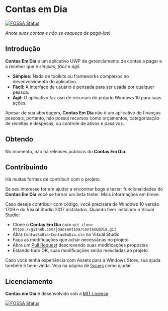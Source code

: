 # Contas em Dia
[![FOSSA Status](https://app.fossa.io/api/projects/git%2Bgithub.com%2Fjoaosantana%2FContasEmDia.svg?type=shield)](https://app.fossa.io/projects/git%2Bgithub.com%2Fjoaosantana%2FContasEmDia?ref=badge_shield)


*Anote suas contas e não se esqueça de pagá-las!*

## Introdução

**Contas Em Dia** é um aplicativo UWP de gerenciamento de contas a pagar e a receber que é *simples*, *fácil* e *ágil*.

- **Simples:** Nada de toolkits ou frameworks complexos no desenvolvimento do aplicativo.
- **Fácil:** A interface de usuário é pensada para ser usada por qualquer pessoa.
- **Ágil:** O aplicativo faz uso de recursos do próprio Windows 10 para suas ações.

Apesar de sua abordagem, **Contas Em Dia** não é um aplicativo de finanças pessoais, portanto, não possui recursos como orçamentos, categorização de receitas e despesas, ou controle de ativos e passivos.

## Obtendo

No momento, não há releases públicos do **Contas Em Dia**.

## Contribuindo

Há muitas formas de contribuir com o projeto.

Se seu interesse for em ajudar a encontrar bugs e testar funcionalidades do **Contas Em Dia** você se tornar um beta tester. Mais informações em breve.

Caso deseje contribuir com código, você precisará do Windows 10 versão 1709 e do Visual Studio 2017 instalados. Quando tiver instalado o Visual Studio:

- Clone o **Contas Em Dia** com `git clone https://github.com/joaosantana/ContasEmDia.git`
- Abra `ContasEmDia\ContasEmDia.sln` no Visual Studio
- Faça as modificações que achar necessárias no projeto
- Abra um [Pull Request](https://help.github.com/articles/about-pull-requests/) descrevendo suas modificações propostas
- Estando tudo OK, suas modificações serão mescladas ao projeto

Caso você tenha experiência com Assets para a Windows Store, sua ajuda também é bem-vinda. Veja na página de [Issues](https://github.com/joaosantana/ContasEmDia/issues) como ajudar.

## Licenciamento

**Contas em Dia** é desenvolvido sob a [MIT License](https://github.com/joaosantana/ContasEmDia/blob/master/LICENSE.md).

[![FOSSA Status](https://app.fossa.io/api/projects/git%2Bgithub.com%2Fjoaosantana%2FContasEmDia.svg?type=large)](https://app.fossa.io/projects/git%2Bgithub.com%2Fjoaosantana%2FContasEmDia?ref=badge_large)